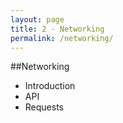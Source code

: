 ```yaml
---
layout: page
title: 2 - Networking
permalink: /networking/
---
```



##Networking

* Introduction
* API
* Requests
